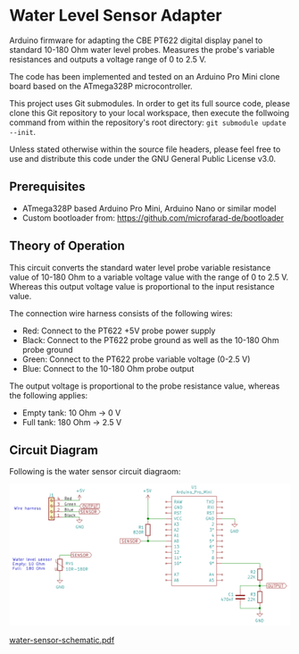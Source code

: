 # Water Level Sensor Adapter

Arduino firmware for adapting the CBE PT622 digital display panel to standard 10-180 Ohm water level probes. Measures the probe's variable resistances and outputs a voltage range of 0 to 2.5 V.

The code has been implemented and tested on an Arduino Pro Mini clone board based on the ATmega328P microcontroller.

This project uses Git submodules. In order to get its full source code, please clone this Git repository to your local workspace, then execute the follwoing command from within the repository's root directory: `git submodule update --init`.

Unless stated otherwise within the source file headers, please feel free to use and distribute this code under the GNU General Public License v3.0.


## Prerequisites

* ATmega328P based Arduino Pro Mini, Arduino Nano or similar model
* Custom bootloader from: https://github.com/microfarad-de/bootloader

## Theory of Operation

This circuit converts the standard water level probe variable resistance value of 10-180 Ohm to a variable voltage value with the range of 0 to 2.5 V. Whereas this output voltage value is proportional to the input resistance value.

The connection wire harness consists of the following wires:
* Red: Connect to the PT622 +5V probe power supply
* Black: Connect to the PT622 probe ground as well as the 10-180 Ohm probe ground
* Green: Connect to the PT622 probe variable voltage (0-2.5 V)
* Blue: Connect to the 10-180 Ohm probe output

The output voltage is proportional to the probe resistance value, whereas the following applies:
* Empty tank: 10 Ohm -> 0 V
* Full tank: 180 Ohm -> 2.5 V

## Circuit Diagram

Following is the water sensor circuit diagraom:

<p align="center">
<img src="https://raw.githubusercontent.com/microfarad-de/water-sensor/master/doc/water-sensor-schematic.png" alt="drawing" width="600"/>
</p>

[water-sensor-schematic.pdf](https://raw.githubusercontent.com/microfarad-de/water-sensor/master/doc/water-sensor-schematic.pdf)


